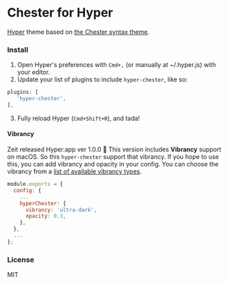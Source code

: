 # Chester for Hyper

[Hyper](https://hyper.is) theme based on [the Chester syntax theme](https://github.com/csutter/chester-atom-syntax).

### Install

1. Open Hyper's preferences with `Cmd+,` (or manually at ~/.hyper.js) with your editor.
2. Update your list of plugins to include `hyper-chester`, like so:

  ```js
  plugins: [
    'hyper-chester',
  ],
  ```
3. Fully reload Hyper (`Cmd+Shift+R`), and tada!

#### Vibrancy

Zeit released Hyper.app ver 1.0.0 🎉
This version includes **Vibrancy** support on macOS. So this `hyper-chester` support that vibrancy.
If you hope to use this, you can add vibrancy and opacity in your config.
You can choose the vibrancy from a [list of available vibrancy types](0https://github.com/electron/electron/blob/master/docs/api/browser-window.md#winsetvibrancytype-macos).

```js
module.exports = {
  config: {
    ...
    hyperChester: {
      vibrancy: 'ultra-dark',
      opacity: 0.3,
    },
  },
  ...
};
```

### License

MIT
